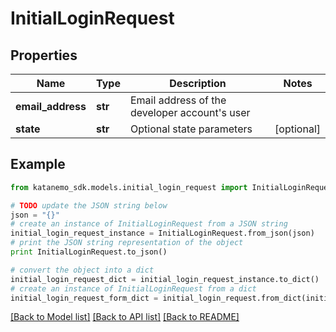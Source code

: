 # InitialLoginRequest


## Properties
Name | Type | Description | Notes
------------ | ------------- | ------------- | -------------
**email_address** | **str** | Email address of the developer account&#39;s user | 
**state** | **str** | Optional state parameters | [optional] 

## Example

```python
from katanemo_sdk.models.initial_login_request import InitialLoginRequest

# TODO update the JSON string below
json = "{}"
# create an instance of InitialLoginRequest from a JSON string
initial_login_request_instance = InitialLoginRequest.from_json(json)
# print the JSON string representation of the object
print InitialLoginRequest.to_json()

# convert the object into a dict
initial_login_request_dict = initial_login_request_instance.to_dict()
# create an instance of InitialLoginRequest from a dict
initial_login_request_form_dict = initial_login_request.from_dict(initial_login_request_dict)
```
[[Back to Model list]](../README.md#documentation-for-models) [[Back to API list]](../README.md#documentation-for-api-endpoints) [[Back to README]](../README.md)


